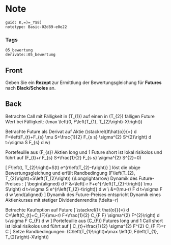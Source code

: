 # Note
```
guid: K,=)=_Y$8)
notetype: Basic-02d89-e0e22
```

### Tags
```
05_bewertung
derivate::05_bewertung
```

## Front
Geben Sie ein <b>Rezept </b>zur Ermittlung der Bewertungsgleichung für <b>Futures </b>nach <b>Black/Scholes</b> an.

## Back
Betrachte Call mit Fälligkeit in \(T_{1}\) auf einen in \(T_{2}\) fälligen Future
Wert bei Fälligkeit: \(\max \left(0, F\left(T_{1}, T_{2}\right)-X\right)\)

Betrachte Future als Derivat auf Aktie \(\stackrel{It\hat{o}}{=} d F=\left(F_{t}+F_{s} \mu S+\frac{1}{2} F_{s s} \sigma^{2} S^{2}\right) d t+\sigma S F_{s} d w\)

Portefeuille aus \(F_{s}\) Aktien long und 1 Future short ist lokal risikolos und führt auf 
\(F_{t}+r F_{s} S+\frac{1}{2} F_{s s} \sigma^{2} S^{2}=0\)

\[
F\left(t, T_{2}\right)=S(t) e^{r\left(T_{2}-t\right)}
\]
löst die obige Bewertungsgleichung und erfült Randbedingung \(F\left(T_{2}, T_{2}\right)=S\left(T_{2}\right)\)
\(\Longrightarrow\) Dynamik des Future-Preises :
\[
\begin{aligned}
d F &=\left(-r F+e^{r\left(T_{2}-t\right)} \mu S\right) d t+\sigma S e^{r\left(T_{2}-t\right)} d w \\
&=(\mu-r) F d t+\sigma F d w
\end{aligned}
\]
Dynamik des Future-Preises entspricht Dynamik eines Aktienkurses mit stetiger Dividendenrendite \(\delta=r\)

Betrachte Kaufoption auf Future
\[
\stackrel{I t \hat{o}}{=} d C=\left(C_{t}+C_{F}(\mu-r) F+\frac{1}{2} C_{F F} \sigma^{2} F^{2}\right) d t+\sigma F C_{F} d w
\]
Portefeuille aus \(C_{F}\) Futures long und 1 Call short ist lokal risikolos und führt auf
\[
C_{t}+\frac{1}{2} \sigma^{2} F^{2} C_{F F}=r C
\]
Setze Randbedingungen:
\(C\left(T_{1}\right)=\max \left(0, F\left(T_{1}, T_{2}\right)-X\right)\)
